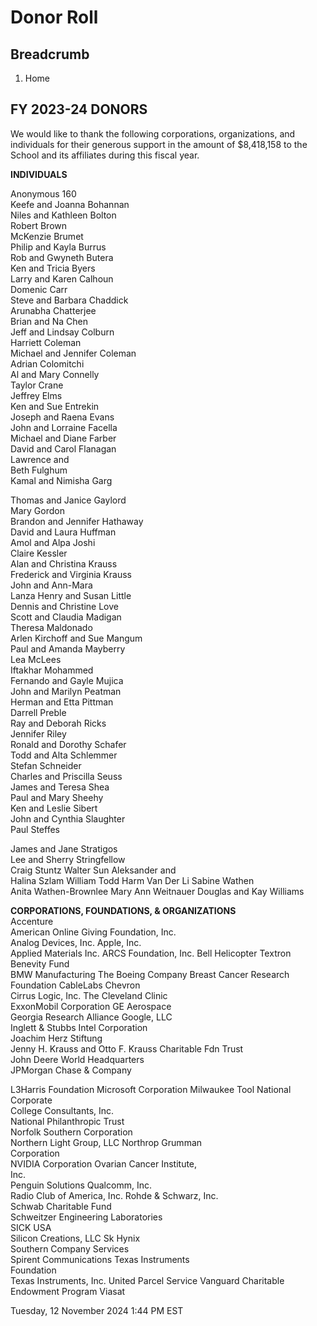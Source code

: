 #  Donor Roll

## Breadcrumb

  1. Home

## FY 2023-24 DONORS

We would like to thank the following corporations, organizations, and
individuals for their generous support in the amount of $8,418,158 to the
School and its affiliates during this fiscal year.

**INDIVIDUALS**

Anonymous 160  
Keefe and Joanna Bohannan  
Niles and Kathleen Bolton  
Robert Brown  
McKenzie Brumet  
Philip and Kayla Burrus  
Rob and Gwyneth Butera  
Ken and Tricia Byers  
 Larry and Karen Calhoun  
Domenic Carr  
Steve and Barbara Chaddick  
Arunabha Chatterjee  
Brian and Na Chen  
Jeff and Lindsay Colburn  
Harriett Coleman  
Michael and Jennifer Coleman  
Adrian Colomitchi  
Al and Mary Connelly  
Taylor Crane  
Jeffrey Elms  
Ken and Sue Entrekin  
Joseph and Raena Evans  
John and Lorraine Facella  
Michael and Diane Farber  
David and Carol Flanagan  
Lawrence and  
Beth Fulghum  
Kamal and Nimisha Garg  
  


Thomas and Janice Gaylord  
Mary Gordon  
Brandon and Jennifer Hathaway  
David and Laura Huffman  
Amol and Alpa Joshi  
Claire Kessler  
Alan and Christina Krauss  
Frederick and Virginia Krauss  
John and Ann-Mara  
Lanza Henry and Susan Little  
Dennis and Christine Love  
Scott and Claudia Madigan  
Theresa Maldonado  
Arlen Kirchoff and Sue Mangum  
Paul and Amanda Mayberry  
Lea McLees  
Iftakhar Mohammed  
Fernando and Gayle Mujica  
John and Marilyn Peatman  
Herman and Etta Pittman  
 Darrell Preble  
Ray and Deborah Ricks  
Jennifer Riley  
Ronald and Dorothy Schafer  
Todd and Alta Schlemmer  
Stefan Schneider  
Charles and Priscilla Seuss  
James and Teresa Shea  
Paul and Mary Sheehy  
Ken and Leslie Sibert  
John and Cynthia Slaughter  
Paul Steffes  


James and Jane Stratigos  
Lee and Sherry Stringfellow  
Craig Stuntz Walter Sun Aleksander and  
Halina Szlam William Todd Harm Van Der Li Sabine Wathen  
Anita Wathen-Brownlee Mary Ann Weitnauer Douglas and Kay Williams

**CORPORATIONS, FOUNDATIONS, & ORGANIZATIONS**  
Accenture  
American Online Giving Foundation, Inc.  
Analog Devices, Inc. Apple, Inc.  
Applied Materials Inc. ARCS Foundation, Inc. Bell Helicopter Textron Benevity
Fund  
BMW Manufacturing The Boeing Company Breast Cancer Research  
Foundation CableLabs Chevron  
Cirrus Logic, Inc. The Cleveland Clinic  
ExxonMobil Corporation GE Aerospace  
Georgia Research Alliance Google, LLC  
Inglett & Stubbs Intel Corporation  
Joachim Herz Stiftung  
Jenny H. Krauss and Otto F. Krauss Charitable Fdn Trust  
John Deere World Headquarters  
JPMorgan Chase & Company  
  
  
  


L3Harris Foundation Microsoft Corporation Milwaukee Tool National Corporate  
College Consultants, Inc.  
National Philanthropic Trust  
Norfolk Southern Corporation  
Northern Light Group, LLC Northrop Grumman  
Corporation  
NVIDIA Corporation Ovarian Cancer Institute,  
Inc.  
Penguin Solutions Qualcomm, Inc.  
Radio Club of America, Inc. Rohde & Schwarz, Inc.  
Schwab Charitable Fund  
Schweitzer Engineering Laboratories  
SICK USA  
Silicon Creations, LLC Sk Hynix  
Southern Company Services  
Spirent Communications Texas Instruments  
Foundation  
Texas Instruments, Inc. United Parcel Service Vanguard Charitable  
Endowment Program Viasat

Tuesday, 12 November 2024 1:44 PM EST


